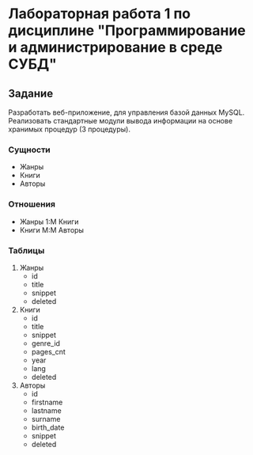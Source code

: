 # Лабораторная работа 1 по дисциплине "Программирование и администрирование в среде СУБД"

## Задание
Разработать веб-приложение, для управления базой данных MySQL.
Реализовать стандартные модули вывода информации на основе хранимых процедур (3 процедуры).

### Сущности
- Жанры
- Книги
- Авторы

### Отношения
- Жанры 1:M Книги
- Книги M:M Авторы

### Таблицы
1. Жанры
	- id
	- title
	- snippet
	- deleted
2. Книги
	- id
	- title
	- snippet
	- genre_id
	- pages_cnt
	- year
	- lang
	- deleted
3. Авторы
	- id
	- firstname
	- lastname
	- surname
	- birth_date
	- snippet
	- deleted
